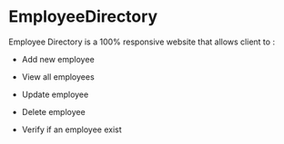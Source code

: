 # EmployeeDirectory

Employee Directory is a 100% responsive website that allows client to :

* Add  new employee

* View  all employees

* Update employee

* Delete employee

* Verify if an employee exist